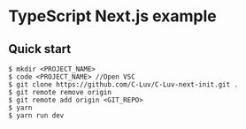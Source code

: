 # TypeScript Next.js example

## Quick start

```
$ mkdir <PROJECT_NAME>
$ code <PROJECT_NAME> //Open VSC
$ git clone https://github.com/C-Luv/C-Luv-next-init.git .
$ git remote remove origin
$ git remote add origin <GIT_REPO>
$ yarn
$ yarn run dev
```
